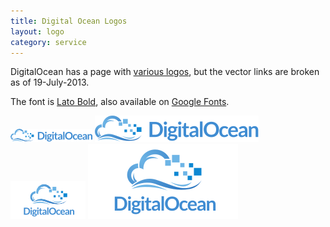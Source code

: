 ```yaml
---
title: Digital Ocean Logos
layout: logo
category: service
---
```


DigitalOcean has a page with [various logos](https://www.digitalocean.com/badges-and-logos), but the vector links are broken as of 19-July-2013.

The font is [Lato Bold](http://www.latofonts.com/), also available on [Google Fonts](http://www.google.com/fonts/specimen/Lato).

![horizontal digitalocean logo](digitalocean-horizontal.png) ![horizontal digitalocean logo](digitalocean-horizontal.svg)
![120x60 digitalocean logo](digitalocean-120x60.png) ![120x60 digitalocean logo](digitalocean-120x60.svg)
